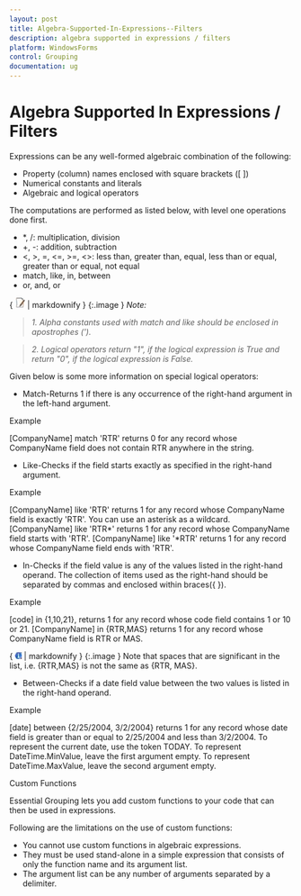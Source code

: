 ```yaml
---
layout: post
title: Algebra-Supported-In-Expressions--Filters
description: algebra supported in expressions / filters
platform: WindowsForms
control: Grouping
documentation: ug
---
```


# Algebra Supported In Expressions / Filters

Expressions can be any well-formed algebraic combination of the following: 

* Property (column) names enclosed with square brackets ([ ]) 
* Numerical constants and literals 
* Algebraic and logical operators

The computations are performed as listed below, with level one operations done first. 

* *, /: multiplication, division 
* +, -: addition, subtraction 
* &lt;, &gt;, =, &lt;=, &gt;=, &lt;&gt;: less than, greater than, equal, less than or equal, greater than or equal, not equal
* match, like, in, between 
* or, and, or
> 
{ ![](Algebra-Supported-In-Expressions--Filters_images/Algebra-Supported-In-Expressions--Filters_img1.jpeg) | markdownify }
{:.image }
_Note:_

> _1. Alpha constants used with match and like should be enclosed in apostrophes (')._ 

> _2. Logical operators return "1", if the logical expression is True and return "0", if the logical expression is False._ 



Given below is some more information on special logical operators:

* Match-Returns 1 if there is any occurrence of the right-hand argument in the left-hand argument. 



Example

[CompanyName] match 'RTR' returns 0 for any record whose CompanyName field does not contain RTR anywhere in the string. 

* Like-Checks if the field starts exactly as specified in the right-hand argument. 



Example 

[CompanyName] like 'RTR' returns 1 for any record whose CompanyName field is exactly 'RTR'. You can use an asterisk as a wildcard. [CompanyName] like 'RTR*' returns 1 for any record whose CompanyName field starts with 'RTR'. [CompanyName] like '*RTR' returns 1 for any record whose CompanyName field ends with 'RTR'. 

* In-Checks if the field value is any of the values listed in the right-hand operand. The collection of items used as the right-hand should be separated by commas and enclosed within braces({ }). 



Example 

[code] in {1,10,21}, returns 1 for any record whose code field contains 1 or 10 or 21. [CompanyName] in {RTR,MAS} returns 1 for any record whose CompanyName field is RTR or MAS. 



{ ![](Algebra-Supported-In-Expressions--Filters_images/Algebra-Supported-In-Expressions--Filters_img2.jpeg) | markdownify }
{:.image }
 Note that spaces that are significant in the list, i.e. {RTR,MAS} is not the same as {RTR, MAS}. 



* Between-Checks if a date field value between the two values is listed in the right-hand operand. 



Example

[date] between {2/25/2004, 3/2/2004} returns 1 for any record whose date field is greater than or equal to 2/25/2004 and less than 3/2/2004. To represent the current date, use the token TODAY. To represent DateTime.MinValue, leave the first argument empty. To represent DateTime.MaxValue, leave the second argument empty. 



Custom Functions

Essential Grouping lets you add custom functions to your code that can then be used in expressions. 

Following are the limitations on the use of custom functions: 

* You cannot use custom functions in algebraic expressions. 
* They must be used stand-alone in a simple expression that consists of only the function name and its argument list. 
* The argument list can be any number of arguments separated by a delimiter. 

